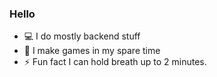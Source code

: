 ### Hello

- 💻 I do mostly backend stuff
- 🔭 I make games in my spare time
- ⚡ Fun fact I can hold breath up to 2 minutes.

